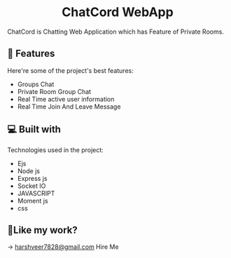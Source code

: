 <h1 align="center" id="title">ChatCord WebApp</h1>

<p id="description">ChatCord is Chatting Web Application which has Feature of Private Rooms.</p>

  
  
<h2>🧐 Features</h2>

Here're some of the project's best features:

*   Groups Chat
*   Private Room Group Chat
*   Real Time active user information
*   Real Time Join And Leave Message

  
  
<h2>💻 Built with</h2>

Technologies used in the project:

*   Ejs
*   Node js
*   Express js
*   Socket IO
*   JAVASCRIPT
*   Moment js
*   css

<h2>💖Like my work?</h2>

\-> harshveer7828@gmail.com Hire Me